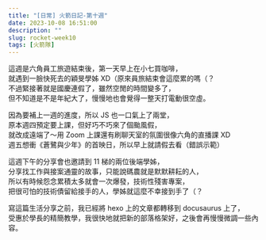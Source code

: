 ```yaml
---
title: "[日常] 火箭日記-第十週"
date: 2023-10-08 16:51:00
description: ""
slug: rocket-week10
tags: [火箭隊]
---
```


這週是六角員工旅遊結束後，第一天早上在小七買咖啡，  
就遇到一臉快死去的穎旻學姊 XD（原來員旅結束會這麼累的嗎（？  
不過緊接著就是國慶連假了，雖然空閒的時間變多了，  
但不知道是不是年紀大了，慢慢地也會覺得一整天打電動很空虛。  
<!-- more -->

因為要補上一週的進度，所以 JS 也一口氣上了兩堂，  
原本週四預定要上課，但好巧不巧來了個颱風假，  
就改成遠端了～用 Zoom 上課還有刷聊天室的氛圍很像六角的直播課 XD  
週五想衝《蒼鷺與少年》的首映日，所以早上就請假去看（錯誤示範）  

這週下午的分享會也邀請到 11 梯的兩位後端學姊，  
分享找工作與接案通靈的故事，只能說碼農就是默默耕耘的人，  
所以有時候怨念累積太多就會一次爆發，技術性殘害專案，  
把很可怕的技術債留給接手的人，學姊就這麼不幸接到手了（？  

寫這篇生活分享之前，我已經將 hexo 上的文章都轉移到 docusaurus 上了，  
受惠於學長的精簡教學，我很快地就把新的部落格架好，之後會再慢慢微調一些內容。  